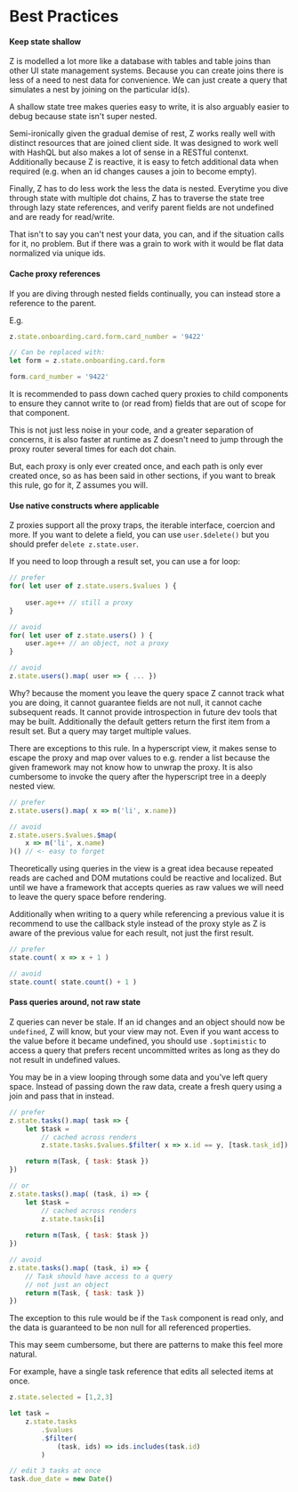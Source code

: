 # Best Practices

#### Keep state shallow

Z is modelled a lot more like a database with tables and table joins than other UI state management systems.  Because you can create joins there is less of a need to nest data for convenience.  We can just create a query that simulates a nest by joining on the particular id(s).

A shallow state tree makes queries easy to write, it is also arguably easier to debug because state isn't super nested.

Semi-ironically given the gradual demise of rest, Z works really well with distinct resources that are joined client side.  It was designed to work well with HashQL but also makes a lot of sense in a RESTful contenxt.  Additionally because Z is reactive, it is easy to fetch additional data when required (e.g. when an id changes causes a join to become empty).

Finally, Z has to do less work the less the data is nested.  Everytime you dive through state with multiple dot chains, Z has to traverse the state tree through lazy state references, and verify parent fields are not undefined and are ready for read/write.

That isn't to say you can't nest your data, you can, and if the situation calls for it, no problem.  But if there was a grain to work with it would be flat data normalized via unique ids.

#### Cache proxy references

If you are diving through nested fields continually, you can instead store a reference to the parent.

E.g.

```js
z.state.onboarding.card.form.card_number = '9422'

// Can be replaced with:
let form = z.state.onboarding.card.form

form.card_number = '9422'
```

It is recommended to pass down cached query proxies to child components to ensure they cannot write to (or read from) fields that are out of scope for that component.

This is not just less noise in your code, and a greater separation of concerns, it is also faster at runtime as Z doesn't need to jump through the proxy router several times for each dot chain.

But, each proxy is only ever created once, and each path is only ever created once, so as has been said in other sections, if you want to break this rule, go for it, Z assumes you will.

#### Use native constructs where applicable

Z proxies support all the proxy traps, the iterable interface, coercion and more.  If you want to delete a field, you can use `user.$delete()` but you should prefer `delete z.state.user`.

If you need to loop through a result set, you can use a for loop:

```js
// prefer
for( let user of z.state.users.$values ) {
    
    user.age++ // still a proxy
}

// avoid
for( let user of z.state.users() ) {
    user.age++ // an object, not a proxy
}

// avoid
z.state.users().map( user => { ... })
```

Why? because the moment you leave the query space Z cannot track what you are doing, it cannot guarantee fields are not null, it cannot cache subsequent reads.  It cannot provide introspection in future dev tools that may be built.  Additionally the default getters return the first item from a result set.  But a query may target multiple values.

There are exceptions to this rule.  In a hyperscript view, it makes sense to escape the proxy and map over values to e.g. render a list because the given framework may not know how to unwrap the proxy.  It is also cumbersome to invoke the query after the hyperscript tree in a deeply nested view.

```js
// prefer
z.state.users().map( x => m('li', x.name))

// avoid
z.state.users.$values.$map( 
    x => m('li', x.name)
)() // <- easy to forget
```

Theoretically using queries in the view is a great idea because repeated reads are cached and DOM mutations could be reactive and localized.  But until we have a framework that accepts queries as raw values we will need to leave the query space before rendering.

Additionally when writing to a query while referencing a previous value it is recommend to use the callback style instead of the proxy style as Z is aware of the previous value for each result, not just the first result.

```js
// prefer
state.count( x => x + 1 )

// avoid
state.count( state.count() + 1 )
```

#### Pass queries around, not raw state

Z queries can never be stale.  If an id changes and an object should now be `undefined`, Z will know, but your view may not.  Even if you want access to the value before it became undefined, you should use `.$optimistic` to access a query that prefers recent uncommitted writes as long as they do not result in undefined values.

You may be in a view looping through some data and you've left query space.  Instead of passing down the raw data, create a fresh query using a join and pass that in instead.


```js
// prefer
z.state.tasks().map( task => {
    let $task = 
        // cached across renders
        z.state.tasks.$values.$filter( x => x.id == y, [task.task_id])

    return m(Task, { task: $task })
})

// or
z.state.tasks().map( (task, i) => {
    let $task = 
        // cached across renders
        z.state.tasks[i]
        
    return m(Task, { task: $task })
})

// avoid
z.state.tasks().map( (task, i) => {
    // Task should have access to a query
    // not just an object
    return m(Task, { task: task })
})
```

The exception to this rule would be if the `Task` component is read only, and the data is guaranteed to be non null for all referenced properties.

This may seem cumbersome, but there are patterns to make this feel more natural.

For example, have a single task reference that edits all selected items at once.

```js
z.state.selected = [1,2,3]

let task = 
    z.state.tasks
        .$values
        .$filter( 
            (task, ids) => ids.includes(task.id) 
        )

// edit 3 tasks at once
task.due_date = new Date()
```
